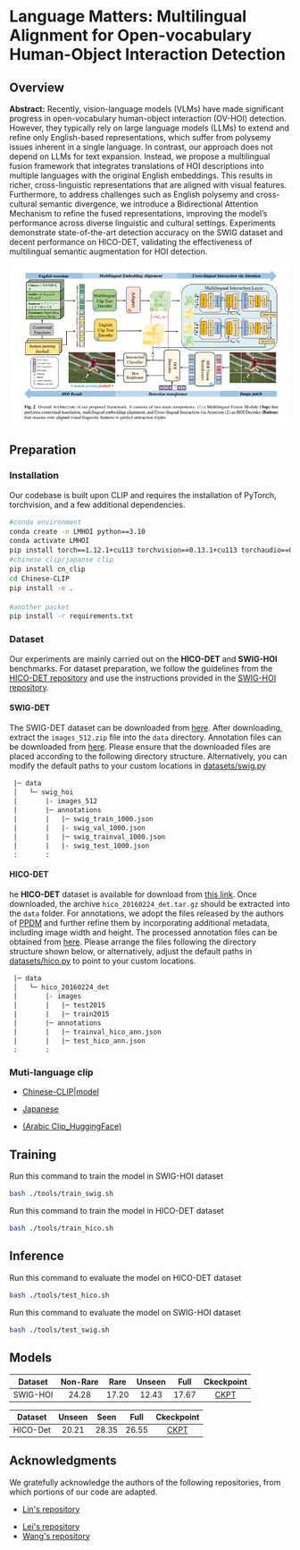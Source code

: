 # Language Matters: Multilingual Alignment for Open-vocabulary Human-Object Interaction Detection

## Overview
**Abstract:** Recently, vision-language models (VLMs) have made significant progress in open-vocabulary human-object interaction (OV-HOI) detection. However, they typically rely on large language models (LLMs) to extend and refine only English-based representations, which suffer from polysemy issues inherent in a single language. In contrast, our approach does not depend on LLMs for text expansion. Instead, we propose a multilingual fusion framework that integrates translations of HOI descriptions into multiple languages with the original English embeddings. This results in richer, cross-linguistic representations that are aligned with visual features. Furthermore, to address challenges such as English polysemy and cross-cultural semantic divergence, we introduce a Bidirectional Attention Mechanism to refine the fused representations, improving the model’s performance across diverse linguistic and cultural settings. Experiments demonstrate state-of-the-art detection accuracy on the SWIG dataset and decent performance on HICO-DET, validating the effectiveness of multilingual semantic augmentation for HOI detection.

![image-20250916094652028](paper/image-20250916094652028.png)

## Preparation

### Installation

Our codebase is built upon CLIP and requires the installation of PyTorch, torchvision, and a few additional dependencies.


```bash
#conda environment
conda create -n LMHOI python==3.10
conda activate LMHOI
pip install torch==1.12.1+cu113 torchvision==0.13.1+cu113 torchaudio==0.12.1 --extra-index-url https://download.pytorch.org/whl/cu113
#chinese clip/japanse clip
pip install cn_clip
cd Chinese-CLIP
pip install -e .

#another packet
pip install -r requirements.txt
```

### Dataset

Our experiments are mainly carried out on the **HICO-DET** and **SWIG-HOI** benchmarks. For dataset preparation, we follow the guidelines from the [HICO-DET repository](https://github.com/YueLiao/PPDM) and use the instructions provided in the [SWIG-HOI repository](https://github.com/scwangdyd/large_vocabulary_hoi_detection).

#### SWIG-DET

The SWIG-DET dataset can be downloaded from [here](https://swig-data-weights.s3.us-east-2.amazonaws.com/images_512.zip). After downloading, extract the `images_512.zip` file into the `data` directory. Annotation files can be downloaded from [here](https://drive.google.com/open?id=1GxNP99J0KP6Pwfekij_M1Z0moHziX8QN). Please ensure that the downloaded files are placed according to the following directory structure. Alternatively, you can modify the default paths to your custom locations in [datasets/swig.py](./datasets/swig.py)


``` plain
 |─ data
 │   └─ swig_hoi
 |       |- images_512
 |       |─ annotations
 |       |   |─ swig_train_1000.json
 |       |   |- swig_val_1000.json
 |       |   |─ swig_trainval_1000.json
 |       |   |- swig_test_1000.json
 :       :
```



#### HICO-DET

he **HICO-DET** dataset is available for download from [this link](https://drive.google.com/open?id=1QZcJmGVlF9f4h-XLWe9Gkmnmj2z1gSnk). Once downloaded, the archive `hico_20160224_det.tar.gz` should be extracted into the `data` folder. For annotations, we adopt the files released by the authors of [PPDM](https://github.com/YueLiao/PPDM) and further refine them by incorporating additional metadata, including image width and height. The processed annotation files can be obtained from [here](https://drive.google.com/open?id=1lqmevkw8fjDuTqsOOgzg07Kf6lXhK2rg). Please arrange the files following the directory structure shown below, or alternatively, adjust the default paths in [datasets/hico.py](./datasets/hico.py) to point to your custom locations.

``` plain
 |─ data
 │   └─ hico_20160224_det
 |       |- images
 |       |   |─ test2015
 |       |   |─ train2015
 |       |─ annotations
 |       |   |─ trainval_hico_ann.json
 |       |   |─ test_hico_ann.json
 :       :
```

#### 

### Muti-language clip

- [Chinese-CLIP](https://github.com/OFA-Sys/Chinese-CLIP)|[model](https://www.modelscope.cn/models/AI-ModelScope/chinese-clip-vit-base-patch16)

- [Japanese](https://github.com/rinnakk/japanese-clip)

- [(Arabic Clip_HuggingFace) ](https://huggingface.co/Arabic-Clip)



## Training

Run this command to train the model in SWIG-HOI dataset

``` bash
bash ./tools/train_swig.sh
```

Run this command to train the model in HICO-DET dataset

``` bash
bash ./tools/train_hico.sh
```


## Inference

Run this command to evaluate the model on HICO-DET dataset

``` bash
bash ./tools/test_hico.sh
```

Run this command to evaluate the model on SWIG-HOI dataset

``` bash
bash ./tools/test_swig.sh
```

## Models

| Dataset  | Non-Rare | Rare  | Unseen | Full  |                          Ckeckpoint                          |
| :------: | :------: | :---: | :----: | :---: | :----------------------------------------------------------: |
| SWIG-HOI |  24.28   | 17.20 | 12.43  | 17.67 | [CKPT](https://pan.baidu.com/s/19uRlr_FK-bEFEFE5t7jPNg?pwd=qqyy ) |



| Dataset  | Unseen | Seen  | Full  | Ckeckpoint |
|:----------:|:--------:|:-------:|:-------:|:-------------:|
| HICO-Det | 20.21 | 28.35 | 26.55 | [CKPT](https://pan.baidu.com/s/19uRlr_FK-bEFEFE5t7jPNg?pwd=qqyy ) |

## Acknowledgments 
We gratefully acknowledge the authors of the following repositories, from which portions of our code are adapted.

- [Lin's repository](https://github.com/Phil0212/SGC-Net)

+ [Lei's repository](https://github.com/ltttpku/CMD-SE-release)
+ [Wang's repository](https://github.com/scwangdyd/promting_hoi) 

